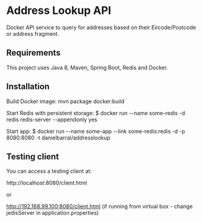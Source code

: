 # Address Lookup API

Docker API service to query for addresses based on their Eircode/Postcode or address fragment.

## Requirements

This project uses Java 8, Maven, Spring Boot, Redis and Docker.

## Installation

Build Docker image:
mvn package docker:build

Start Redis with persistent storage:
$ docker run --name some-redis -d redis redis-server --appendonly yes

Start app:
$ docker run --name some-app --link some-redis:redis -d -p 8080:8080 -t danielbarral/addresslookup

## Testing client

You can access a testing client at:

http://localhost:8080/client.html

or

http://192.168.99.100:8080/client.html
(if running from virtual box - change jedisServer in application.properties)

